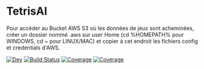# TetrisAI

Pour accéder au Bucket AWS S3 où les données de jeux sont acheminées, créer un dossier nommé .aws sur user Home (cd %HOMEPATH% pour WINDOWS, cd ~ pour LINUX/MAC) et copier à cet endroit les fichiers config et credentials d'AWS.

[![Dev](https://img.shields.io/badge/docs-dev-blue.svg)](https://cleg1805.gitlab.io/TetrisAI.jl/dev)
[![Build Status](https://depot.dinf.usherbrooke.ca//cleg1805/TetrisAI.jl/badges/main/pipeline.svg)](https://depot.dinf.usherbrooke.ca//cleg1805/TetrisAI.jl/pipelines)
[![Coverage](https://depot.dinf.usherbrooke.ca//cleg1805/TetrisAI.jl/badges/main/coverage.svg)](https://depot.dinf.usherbrooke.ca//cleg1805/TetrisAI.jl/commits/main)
[![Coverage](https://codecov.io/gh/cleg1805/TetrisAI.jl/branch/main/graph/badge.svg)](https://codecov.io/gh/cleg1805/TetrisAI.jl)
